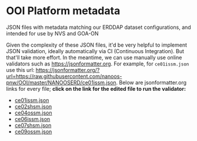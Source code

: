 # OOI Platform metadata

JSON files with metadata matching our ERDDAP dataset configurations, and intended for use by NVS and GOA-ON

Given the complexity of these JSON files, it'd be very helpful to implement JSON validation, ideally automatically via CI (Continuous Integration). But that'll take more effort. In the meantime, we can use manually use online validators such as https://jsonformatter.org. For example, for `ce01issm.json` use this url: https://jsonformatter.org/?url=https://raw.githubusercontent.com/nanoos-pnw/OOI/master/NANOOSERD/ce01issm.json. Below are jsonformatter.org links for every file; **click on the link for the edited file to run the validator:**
- [ce01issm.json](https://jsonformatter.org/?url=https://raw.githubusercontent.com/nanoos-pnw/OOI/master/NANOOSERD/ce01issm.json)
- [ce02shsm.json](https://jsonformatter.org/?url=https://raw.githubusercontent.com/nanoos-pnw/OOI/master/NANOOSERD/ce02shsm.json)
- [ce04ossm.json](https://jsonformatter.org/?url=https://raw.githubusercontent.com/nanoos-pnw/OOI/master/NANOOSERD/ce04ossm.json)
- [ce06issm.json](https://jsonformatter.org/?url=https://raw.githubusercontent.com/nanoos-pnw/OOI/master/NANOOSERD/ce06issm.json)
- [ce07shsm.json](https://jsonformatter.org/?url=https://raw.githubusercontent.com/nanoos-pnw/OOI/master/NANOOSERD/ce07shsm.json)
- [ce09ossm.json](https://jsonformatter.org/?url=https://raw.githubusercontent.com/nanoos-pnw/OOI/master/NANOOSERD/ce09ossm.json)
